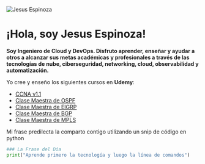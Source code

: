 <!-- Section 1 

-->
![Jesus Espinoza](https://jesus-eec.github.io/personal-cv/images/jesus-espinoza-chatgpt.png)

# ¡Hola, soy Jesus Espinoza! 

**Soy Ingeniero de Cloud y DevOps. Disfruto aprender, enseñar y ayudar a otros a alcanzar sus metas académicas y profesionales a través de las tecnologías de nube, ciberseguridad, networking, cloud, observabilidad y automatización.**

Yo cree y enseño los siguientes cursos en **Udemy**:

- [CCNA v1.1](https://www.udemy.com/course/thor-ccna200301-parte1/?referralCode=8E81D297B2045A2B4453)
- [Clase Maestra de OSPF](https://www.udemy.com/course/master-class-ospf/?referralCode=AC6F0553D35484F93E45)
- [Clase Maestra de EIGRP](https://www.udemy.com/course/master-class-eigrp/?referralCode=613CFE1350806DA886BB)
- [Clase Maestra de BGP](https://www.udemy.com/course/thor-bgp-master-class/?referralCode=04579F682745A9E1DAE2)
- [Clase Maestra de MPLS](https://www.udemy.com/course/thor-mpls-master-class/?referralCode=C9CD96C00C8A2E6BF2CD)

Mi frase predilecta la comparto contigo utilizando un snip de código en python
```python
### La Frase del Día
print("Aprende primero la tecnología y luego la línea de comandos")
```

<!-- Section 2 

-->

<!--
**jesus-eec/jesus-eec** is a ✨ _special_ ✨ repository because its `README.md` (this file) appears on your GitHub profile.

Here are some ideas to get you started:

- 🔭 I’m currently working on ...
- 🌱 I’m currently learning ...
- 👯 I’m looking to collaborate on ...
- 🤔 I’m looking for help with ...
- 💬 Ask me about ...
- 📫 How to reach me: ...
- 😄 Pronouns: ...
- ⚡ Fun fact: ...
-->
